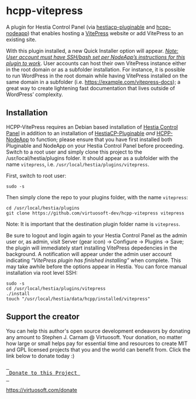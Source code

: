 # hcpp-vitepress
A plugin for Hestia Control Panel (via [hestiacp-pluginable](https://github.com/virtuosoft-dev/hestiacp-pluginable) and [hcpp-nodeapp](https://github.com/virtuosoft-dev/hcpp-nodeapp)) that enables hosting a [VitePress](https://vitepress.dev) website or add VitePress to an existing site.

With this plugin installed, a new Quick Installer option will appear. *[Note: User account must have SSH/bash set per NodeApp’s instructions for this plugin to work](https://github.com/virtuosoft-dev/hcpp-nodeapp#using-nodeapp-to-host-a-nodejs-website)*. User accounts can host their own VitePress instance either in the root domain or as a subfolder installation. For instance, it is possible to run WordPress in the root domain while having VitePress installed on the same domain in a subfolder (i.e. https://example.com/vitepress-docs); a great way to create lightening fast documentation that lives outside of WordPress’ complexity.

## Installation
HCPP-VitePress requires an Debian based installation of [Hestia Control Panel](https://hestiacp.com) in addition to an installation of [HestiaCP-Pluginable](https://github.com/virtuosoft-dev/hestiacp-pluginable) *and* [HCPP-NodeApp](https://github.com/virtuosoft-dev/hcpp-nodeapp) to function; please ensure that you have first installed both Pluginable and NodeApp on your Hestia Control Panel before proceeding. Switch to a root user and simply clone this project to the /usr/local/hestia/plugins folder. It should appear as a subfolder with the name `vitepress`, i.e. `/usr/local/hestia/plugins/vitepress`.

First, switch to root user:
```
sudo -s
```

Then simply clone the repo to your plugins folder, with the name `vitepress`:

```
cd /usr/local/hestia/plugins
git clone https://github.com/virtuosoft-dev/hcpp-vitepress vitepress
```

Note: It is important that the destination plugin folder name is `vitepress`.

Be sure to logout and login again to your Hestia Control Panel as the admin user or, as admin, visit Server (gear icon) -> Configure -> Plugins -> Save; the plugin will immediately start installing VitePress depedencies in the background. A notification will appear under the admin user account indicating *”VitePress plugin has finished installing”* when complete. This may take awhile before the options appear in Hestia. You can force manual installation via root level SSH:

```
sudo -s
cd /usr/local/hestia/plugins/vitepress
./install
touch "/usr/local/hestia/data/hcpp/installed/vitepress"
```

## Support the creator
You can help this author's open source development endeavors by donating any amount to Stephen J. Carnam @ Virtuosoft. Your donation, no matter how large or small helps pay for essential time and resources to create MIT and GPL licensed projects that you and the world can benefit from. Click the link below to donate today :)
<div>
         

[<kbd> <br> Donate to this Project <br> </kbd>][KBD]


</div>


<!---------------------------------------------------------------------------->

[KBD]: https://virtuosoft.com/donate

https://virtuosoft.com/donate
